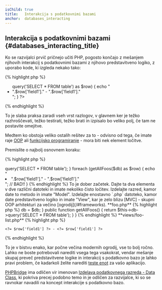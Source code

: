 ```yaml
---
isChild: true
title:   Interakcija s podatkovnimi bazami
anchor:  databases_interacting
---
```


## Interakcija s podatkovnimi bazami {#databases_interacting_title}

Ko se razvijalci prvič pričnejo učiti PHP, pogosto končajo z mešanjem njihovih interakcij s podatkovnimi bazami z njihovo
predstavitveno logiko, z uporabo kode, ki izgleda nekako tako:

{% highlight php %}
<ul>
<?php
foreach ($db->query('SELECT * FROM table') as $row) {
    echo "<li>".$row['field1']." - ".$row['field1']."</li>";
}
?>
</ul>
{% endhighlight %}

To je slaba praksa zaradi vseh vrst razlogov, v glavnem ker je težko razhroščevati, težko testirati, težko brati in izpisalo bo veliko polj, če tam ne postavite
omejitve.

Medtem ko obstoja veliko ostalih rešitev za to - odvisno od tega, če imate raje [OOP](/#object-oriented-programming) ali [funkcijsko programiranje](/#functional-programming) - mora biti nek element ločitve.

Premislite o najbolj osnovnem koraku:

{% highlight php %}
<?php
function getAllFoos($db) {
    return $db->query('SELECT * FROM table');
}

foreach (getAllFoos($db) as $row) {
    echo "<li>".$row['field1']." - ".$row['field1']."</li>"; // BAD!!
}
{% endhighlight %}

To je dober začetek. Dajte ta dva elementa v dve različni datoteki in imate nekoliko čisto ločitev.

Izdelajte razred, kamor date to metodo in imate "Model". Izdelajte enostavno `.php` datoteko, kamor date predstavitveno logiko in imate "View", kar je zelo blizu [MVC] - skupni OOP arhitekturi za večino [ogrodij](/#frameworks).

**foo.php**

{% highlight php %}
<?php
$db = new PDO('mysql:host=localhost;dbname=testdb;charset=utf8', 'username', 'password');

// Make your model available
include 'models/FooModel.php';

// Create an instance
$fooList = new FooModel($db);

// Show the view
include 'views/foo-list.php';
{% endhighlight %}


**models/FooModel.php**

{% highlight php %}
<?php
class FooModel()
{
    protected $db;

    public function __construct(PDO $db)
    {
        $this->db = $db;
    }

    public function getAllFoos() {
        return $this->db->query('SELECT * FROM table');
    }
}
{% endhighlight %}

**views/foo-list.php**

{% highlight php %}
<?php foreach ($fooList as $row): ?>
    <?= $row['field1'] ?> - <?= $row['field1'] ?>
<?php endforeach ?>
{% endhighlight %}

To je v bistvu enako, kar počne večina modernih ogrodij, vse to bolj ročno. Lahko
ne boste potrebovali narediti vsega tega vsakokrat, vendar mešanje skupaj preveč predstavitvene logike in interakcij s podatkovno bazo je lahko
pravi problem, če kadarkoli želite narediti [teste enot](/#unit-testing) za vašo aplikacijo.

[PHPBridge] ima odličen vir imenovan [Izdelava podatkovnega razreda - Data Class], ki pokriva precej podobno temo in je odličen
za razvijalce, ki so se ravnokar navadili na koncept interakcije s podatkovno bazo.


[MVC]: http://code.tutsplus.com/tutorials/mvc-for-noobs--net-10488
[PHPBridge]: http://phpbridge.org/
[Izdelava podatkovnega razreda - Data Class]: http://phpbridge.org/intro-to-php/creating_a_data_class